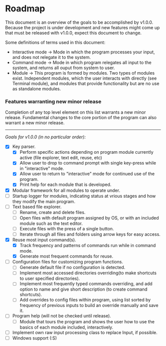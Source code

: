 # Roadmap

This document is an overview of the goals to be accomplished by v1.0.0. Because the project is under development and new features might come up that must be released with v1.0.0, expect this document to change.

Some definitions of terms used in this document:
* Interactive mode -> Mode in which the program processes your input, and does not relegate it to the system.
* Command mode -> Mode in which program relegates all input to the system, and returns all ouput from system to user.
* Module -> This program is formed by modules. Two types of modules exist. Independent modules, which the user interacts with directly (see Terminal module), and modules that provide functionality but are no use as standalone modules.

### Features warranting new minor release

Completion of any top level element on this list warrants a new minor release. Fundamental changes to the core portion of the program can also warrant a new minor release.

---

*Goals for v1.0.0 (in no particular order):*
* [x] Key parser.
  * [x] Perform specific actions depending on program module currently active (file explorer, text edit, reuse, etc)
  * [x] Allow user to drop to command prompt with single key-press while in "interactive" mode.
  * [x] Allow user to return to "interactive" mode for continued use of the program.
  * [x] Print help for each module that is developed.
* [x] Modular framework for all modules to operate under.
* [ ] Startup logger for modules, indicating status at vrious stages and how they modify the main program. 
* [ ] Text based file explorer.
  * [ ] Rename, create and delete files.
  * [ ] Open files with default program assigned by OS, or with an included module such as the text editor.
  * [ ] Execute files with the press of a single button.
  * [ ] Iterate through all files and folders using arrow keys for easy access.
* [x] Reuse most input command(s).
  * [x] Track frequency and patterns of commands run while in command mode.
  * [x] Generate most frequent commands for reuse.
* [ ] Configuration files for customizing program functions.
  * [ ] Generate default file if no configuration is detected.
  * [ ] Implement most accessed directories overriding(to make shortcuts to user specified directories).
  * [ ] Implement most frequently typed commands overriding, and add option to name and give short description (to create command shortcuts).
  * [ ] Add overrides to config files within program, using list sorted by frequency of previous inputs to build an override manually and save it.
* [ ] Program help (will not be checked until release).
  * [ ] Module that tours the program and shows the user how to use the basics of each module included, interactively.
* [ ] Implement own raw input processing class to replace Input, if possible.
* [ ] Windows support (:S)
